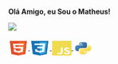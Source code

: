   <b id="msg">Olá Amigo, eu Sou o Matheus!<b>
  <div align="left">
  <a href="https://github.com/Matheus-Barbosa">
  <img height="180em" src="https://github-readme-stats.vercel.app/api?username=Matheus-Barbosa&show_icons=true&theme=dark&include_all_commits=true&count_private=false"/>
 
 </div>
<div style="display: inline_block"><br>
  
 <!-- <img align="center" alt="Matheus-React" height="30" width="40" src="https://raw.githubusercontent.com/devicons/devicon/master/icons/react/react-original.svg">-->
  <img align="center" alt="Matheus-HTML" height="30" width="40" src="https://raw.githubusercontent.com/devicons/devicon/master/icons/html5/html5-original.svg">
  <img align="center" alt="Matheus-CSS" height="30" width="40" src="https://raw.githubusercontent.com/devicons/devicon/master/icons/css3/css3-original.svg">
  <img align="center" alt="Matheus-Js" height="30" width="40" src="https://raw.githubusercontent.com/devicons/devicon/master/icons/javascript/javascript-plain.svg">
  <img align="center" alt="Matheus-Python" height="30" width="40" src="https://raw.githubusercontent.com/devicons/devicon/master/icons/python/python-original.svg">
</div>
